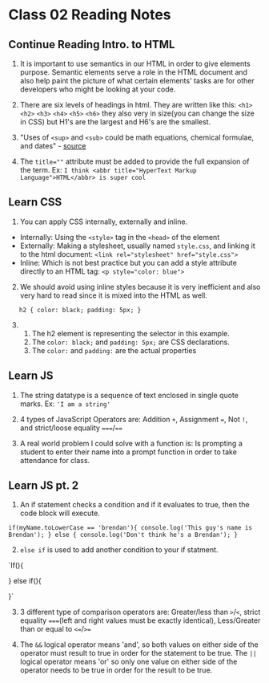 # Class 02 Reading Notes

## Continue Reading Intro. to HTML

1. It is important to use semantics in our HTML in order to give elements purpose. Semantic elements serve a role in the HTML document and also help paint the picture of what certain elements' tasks are for other developers who might be looking at your code.

2. There are six levels of headings in html. They are written like this: `<h1>` `<h2>` `<h3>` `<h4>` `<h5>` `<h6>` they also very in size(you can change the size in CSS) but H1's are the largest and H6's are the smallest.

3. "Uses of `<sup>` and `<sub>` could be math equations, chemical formulae, and dates" - [source](https://developer.mozilla.org/en-US/docs/Learn/HTML/Introduction_to_HTML/Advanced_text_formatting)

4. The `title=""` attribute must be added to provide the full expansion of the term. Ex: `I think <abbr title="HyperText Markup Language">HTML</abbr> is super cool`

## Learn CSS

1. You can apply CSS internally, externally and inline.

- Internally: Using the `<style>` tag in the `<head>` of the element
- Externally: Making a stylesheet, usually named `style.css`, and linking it to the html document: `<link rel="stylesheet" href="style.css">`
- Inline: Which is not best practice but you can add a style attribute directly to an HTML tag: `<p style="color: blue">`

2. We should avoid using inline styles because it is very inefficient and also very hard to read since it is mixed into the HTML as well.

`   h2 {
     color: black;
     padding: 5px;
   }`

3.  1. The h2 element is representing the selector in this example.
    2. The `color: black;` and `padding: 5px;` are CSS declarations.
    3. The `color:` and `padding:` are the actual properties

## Learn JS

1. The string datatype is a sequence of text enclosed in single quote marks. Ex: `'I am a string'`

2. 4 types of JavaScript Operators are: Addition `+`, Assignment `=`, Not `!`, and strict/loose equality `===`/`==`

3. A real world problem I could solve with a function is: Is prompting a student to enter their name into a prompt function in order to take attendance for class.

## Learn JS pt. 2

1. An if statement checks a condition and if it evaluates to true, then the code block will execute.

`if(myName.toLowerCase == 'brendan'){
  console.log('This guy's name is Brendan');
} else {
  console.log('Don't think he's a Brendan');
}`

2. `else if` is used to add another condition to your if statment.

`If(){

} else if(){

}`

3. 3 different type of comparison operators are: Greater/less than `>`/`<`, strict equality `===`(left and right values must be exactly identical), Less/Greater than or equal to `<=`/`>=`

4. The `&&` logical operator means 'and', so both values on either side of the operator must result to true in order for the statement to be true. The `||` logical operator means 'or' so only one value on either side of the operator needs to be true in order for the result to be true.
